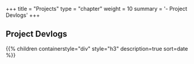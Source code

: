 +++
title = "Projects"
type = "chapter"
weight = 10
summary = '- Project Devlogs'
+++

## Project Devlogs

{{% children containerstyle="div" style="h3" description=true sort=date %}}
